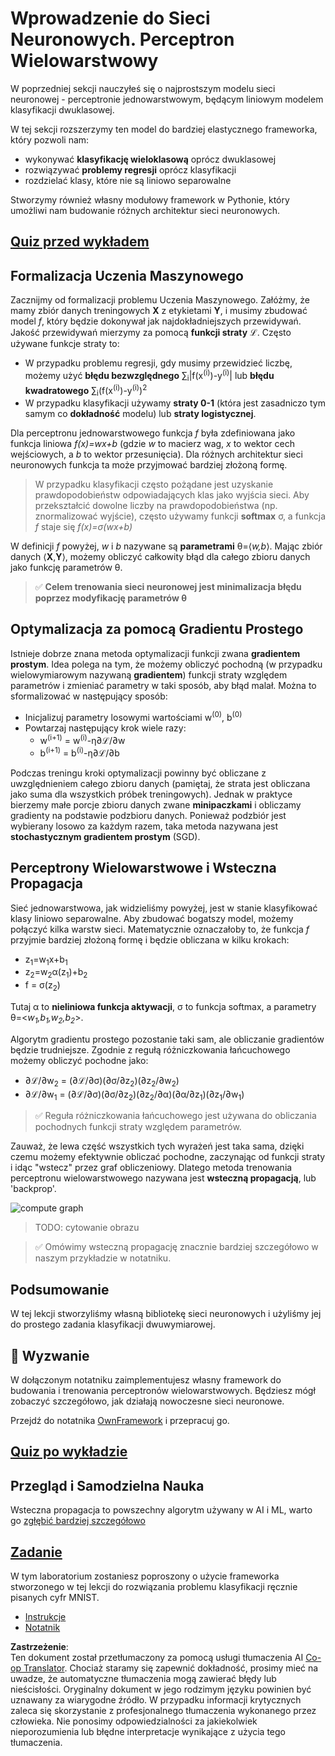 <!--
CO_OP_TRANSLATOR_METADATA:
{
  "original_hash": "186bf7eeab776b36f557357ea56d4751",
  "translation_date": "2025-08-24T10:40:26+00:00",
  "source_file": "lessons/3-NeuralNetworks/04-OwnFramework/README.md",
  "language_code": "pl"
}
-->
# Wprowadzenie do Sieci Neuronowych. Perceptron Wielowarstwowy

W poprzedniej sekcji nauczyłeś się o najprostszym modelu sieci neuronowej - perceptronie jednowarstwowym, będącym liniowym modelem klasyfikacji dwuklasowej.

W tej sekcji rozszerzymy ten model do bardziej elastycznego frameworka, który pozwoli nam:

* wykonywać **klasyfikację wieloklasową** oprócz dwuklasowej
* rozwiązywać **problemy regresji** oprócz klasyfikacji
* rozdzielać klasy, które nie są liniowo separowalne

Stworzymy również własny modułowy framework w Pythonie, który umożliwi nam budowanie różnych architektur sieci neuronowych.

## [Quiz przed wykładem](https://red-field-0a6ddfd03.1.azurestaticapps.net/quiz/104)

## Formalizacja Uczenia Maszynowego

Zacznijmy od formalizacji problemu Uczenia Maszynowego. Załóżmy, że mamy zbiór danych treningowych **X** z etykietami **Y**, i musimy zbudować model *f*, który będzie dokonywał jak najdokładniejszych przewidywań. Jakość przewidywań mierzymy za pomocą **funkcji straty** ℒ. Często używane funkcje straty to:

* W przypadku problemu regresji, gdy musimy przewidzieć liczbę, możemy użyć **błędu bezwzględnego** ∑<sub>i</sub>|f(x<sup>(i)</sup>)-y<sup>(i)</sup>| lub **błędu kwadratowego** ∑<sub>i</sub>(f(x<sup>(i)</sup>)-y<sup>(i)</sup>)<sup>2</sup>
* W przypadku klasyfikacji używamy **straty 0-1** (która jest zasadniczo tym samym co **dokładność** modelu) lub **straty logistycznej**.

Dla perceptronu jednowarstwowego funkcja *f* była zdefiniowana jako funkcja liniowa *f(x)=wx+b* (gdzie *w* to macierz wag, *x* to wektor cech wejściowych, a *b* to wektor przesunięcia). Dla różnych architektur sieci neuronowych funkcja ta może przyjmować bardziej złożoną formę.

> W przypadku klasyfikacji często pożądane jest uzyskanie prawdopodobieństw odpowiadających klas jako wyjścia sieci. Aby przekształcić dowolne liczby na prawdopodobieństwa (np. znormalizować wyjście), często używamy funkcji **softmax** σ, a funkcja *f* staje się *f(x)=σ(wx+b)*

W definicji *f* powyżej, *w* i *b* nazywane są **parametrami** θ=⟨*w,b*⟩. Mając zbiór danych ⟨**X**,**Y**⟩, możemy obliczyć całkowity błąd dla całego zbioru danych jako funkcję parametrów θ.

> ✅ **Celem trenowania sieci neuronowej jest minimalizacja błędu poprzez modyfikację parametrów θ**

## Optymalizacja za pomocą Gradientu Prostego

Istnieje dobrze znana metoda optymalizacji funkcji zwana **gradientem prostym**. Idea polega na tym, że możemy obliczyć pochodną (w przypadku wielowymiarowym nazywaną **gradientem**) funkcji straty względem parametrów i zmieniać parametry w taki sposób, aby błąd malał. Można to sformalizować w następujący sposób:

* Inicjalizuj parametry losowymi wartościami w<sup>(0)</sup>, b<sup>(0)</sup>
* Powtarzaj następujący krok wiele razy:
    - w<sup>(i+1)</sup> = w<sup>(i)</sup>-η∂ℒ/∂w
    - b<sup>(i+1)</sup> = b<sup>(i)</sup>-η∂ℒ/∂b

Podczas treningu kroki optymalizacji powinny być obliczane z uwzględnieniem całego zbioru danych (pamiętaj, że strata jest obliczana jako suma dla wszystkich próbek treningowych). Jednak w praktyce bierzemy małe porcje zbioru danych zwane **minipaczkami** i obliczamy gradienty na podstawie podzbioru danych. Ponieważ podzbiór jest wybierany losowo za każdym razem, taka metoda nazywana jest **stochastycznym gradientem prostym** (SGD).

## Perceptrony Wielowarstwowe i Wsteczna Propagacja

Sieć jednowarstwowa, jak widzieliśmy powyżej, jest w stanie klasyfikować klasy liniowo separowalne. Aby zbudować bogatszy model, możemy połączyć kilka warstw sieci. Matematycznie oznaczałoby to, że funkcja *f* przyjmie bardziej złożoną formę i będzie obliczana w kilku krokach:
* z<sub>1</sub>=w<sub>1</sub>x+b<sub>1</sub>
* z<sub>2</sub>=w<sub>2</sub>α(z<sub>1</sub>)+b<sub>2</sub>
* f = σ(z<sub>2</sub>)

Tutaj α to **nieliniowa funkcja aktywacji**, σ to funkcja softmax, a parametry θ=<*w<sub>1</sub>,b<sub>1</sub>,w<sub>2</sub>,b<sub>2</sub>*>.

Algorytm gradientu prostego pozostanie taki sam, ale obliczanie gradientów będzie trudniejsze. Zgodnie z regułą różniczkowania łańcuchowego możemy obliczyć pochodne jako:

* ∂ℒ/∂w<sub>2</sub> = (∂ℒ/∂σ)(∂σ/∂z<sub>2</sub>)(∂z<sub>2</sub>/∂w<sub>2</sub>)
* ∂ℒ/∂w<sub>1</sub> = (∂ℒ/∂σ)(∂σ/∂z<sub>2</sub>)(∂z<sub>2</sub>/∂α)(∂α/∂z<sub>1</sub>)(∂z<sub>1</sub>/∂w<sub>1</sub>)

> ✅ Reguła różniczkowania łańcuchowego jest używana do obliczania pochodnych funkcji straty względem parametrów.

Zauważ, że lewa część wszystkich tych wyrażeń jest taka sama, dzięki czemu możemy efektywnie obliczać pochodne, zaczynając od funkcji straty i idąc "wstecz" przez graf obliczeniowy. Dlatego metoda trenowania perceptronu wielowarstwowego nazywana jest **wsteczną propagacją**, lub 'backprop'.

<img alt="compute graph" src="images/ComputeGraphGrad.png"/>

> TODO: cytowanie obrazu

> ✅ Omówimy wsteczną propagację znacznie bardziej szczegółowo w naszym przykładzie w notatniku.  

## Podsumowanie

W tej lekcji stworzyliśmy własną bibliotekę sieci neuronowych i użyliśmy jej do prostego zadania klasyfikacji dwuwymiarowej.

## 🚀 Wyzwanie

W dołączonym notatniku zaimplementujesz własny framework do budowania i trenowania perceptronów wielowarstwowych. Będziesz mógł zobaczyć szczegółowo, jak działają nowoczesne sieci neuronowe.

Przejdź do notatnika [OwnFramework](../../../../../lessons/3-NeuralNetworks/04-OwnFramework/OwnFramework.ipynb) i przepracuj go.

## [Quiz po wykładzie](https://red-field-0a6ddfd03.1.azurestaticapps.net/quiz/204)

## Przegląd i Samodzielna Nauka

Wsteczna propagacja to powszechny algorytm używany w AI i ML, warto go [zgłębić bardziej szczegółowo](https://wikipedia.org/wiki/Backpropagation)

## [Zadanie](lab/README.md)

W tym laboratorium zostaniesz poproszony o użycie frameworka stworzonego w tej lekcji do rozwiązania problemu klasyfikacji ręcznie pisanych cyfr MNIST.

* [Instrukcje](lab/README.md)
* [Notatnik](../../../../../lessons/3-NeuralNetworks/04-OwnFramework/lab/MyFW_MNIST.ipynb)

**Zastrzeżenie**:  
Ten dokument został przetłumaczony za pomocą usługi tłumaczenia AI [Co-op Translator](https://github.com/Azure/co-op-translator). Chociaż staramy się zapewnić dokładność, prosimy mieć na uwadze, że automatyczne tłumaczenia mogą zawierać błędy lub nieścisłości. Oryginalny dokument w jego rodzimym języku powinien być uznawany za wiarygodne źródło. W przypadku informacji krytycznych zaleca się skorzystanie z profesjonalnego tłumaczenia wykonanego przez człowieka. Nie ponosimy odpowiedzialności za jakiekolwiek nieporozumienia lub błędne interpretacje wynikające z użycia tego tłumaczenia.